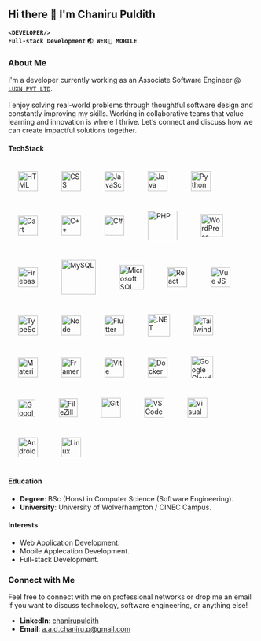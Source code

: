 ## Hi there 👋 I'm Chaniru Puldith

**```<DEVELOPER/>```<br/>```Full-stack Development``` ```🌏 WEB``` ```📱 MOBILE```**<br/>

### About Me
I'm a developer currently working as an Associate Software Engineer @ <a href="https://share.google/YgBDjEeYkyRXw6azv" target="_blank">```LUXN PVT LTD```</a>.<br/><br/>
I enjoy solving real-world problems through thoughtful software design and constantly improving my skills. Working in collaborative teams that value learning and innovation is where I thrive. Let’s connect and discuss how we can create impactful solutions together.

#### TechStack
<img align="center" width="40em" style="padding:20px;" title="HTML" alt="HTML" src="https://cdn.jsdelivr.net/gh/devicons/devicon@latest/icons/html5/html5-plain.svg" />&nbsp;
<img align="center" width="40em" style="padding:20px;" title="CSS" alt="CSS" src="https://cdn.jsdelivr.net/gh/devicons/devicon@latest/icons/css3/css3-plain.svg" />&nbsp;
<img align="center" width="40em" style="padding:20px;" title="JavaScript" alt="JavaScript" src="https://cdn.jsdelivr.net/gh/devicons/devicon@latest/icons/javascript/javascript-plain.svg" />&nbsp;
<img align="center" width="40em" style="padding:20px;" title="Java" alt="Java" src="https://cdn.jsdelivr.net/gh/devicons/devicon@latest/icons/java/java-original.svg" />&nbsp;
<img align="center" width="40em" style="padding:20px;" title="Python" alt="Python" src="https://cdn.jsdelivr.net/gh/devicons/devicon@latest/icons/python/python-original.svg" />&nbsp;
<img align="center" width="40em" style="padding:20px;" title="Dart" alt="Dart" src="https://cdn.jsdelivr.net/gh/devicons/devicon@latest/icons/dart/dart-original.svg" />&nbsp;
<img align="center" width="40em" style="padding:20px;" title="C++" alt="C++" src="https://cdn.jsdelivr.net/gh/devicons/devicon@latest/icons/cplusplus/cplusplus-original.svg" />&nbsp;
<img align="center" width="40em" style="padding:20px;" title="C#" alt="C#" src="https://cdn.jsdelivr.net/gh/devicons/devicon@latest/icons/csharp/csharp-original.svg" />&nbsp;
<img align="center" width="60em" style="padding:20px;" title="PHP" alt="PHP" src="https://cdn.jsdelivr.net/gh/devicons/devicon@latest/icons/php/php-original.svg" />&nbsp;
<img align="center" width="45em" style="padding:20px;" title="WordPress" alt="WordPress" src="https://cdn.jsdelivr.net/gh/devicons/devicon@latest/icons/wordpress/wordpress-original.svg" />&nbsp;
<img align="center" width="40em" style="padding:20px;" title="Firebase" alt="Firebase" src="https://cdn.jsdelivr.net/gh/devicons/devicon@latest/icons/firebase/firebase-original.svg" />&nbsp;
<img align="center" width="70em" style="padding:20px;" title="MySQL" alt="MySQL" src="https://cdn.jsdelivr.net/gh/devicons/devicon@latest/icons/mysql/mysql-original-wordmark.svg" />&nbsp;
<img align="center" width="50em" style="padding:20px;" title="Microsoft SQL Server" alt="Microsoft SQL Server" src="https://cdn.jsdelivr.net/gh/devicons/devicon@latest/icons/microsoftsqlserver/microsoftsqlserver-plain-wordmark.svg" />&nbsp;
<img align="center" width="40em" style="padding:20px;" title="React" alt="React" src="https://cdn.jsdelivr.net/gh/devicons/devicon@latest/icons/react/react-original.svg" />&nbsp;
<img align="center" width="40em" style="padding:20px;" title="Vue JS" alt="Vue JS" src="https://cdn.jsdelivr.net/gh/devicons/devicon@latest/icons/vuejs/vuejs-original.svg" />&nbsp;
<img align="center" width="40em" style="padding:20px;" title="TypeScript" alt="TypeScript" src="https://cdn.jsdelivr.net/gh/devicons/devicon@latest/icons/typescript/typescript-plain.svg" />&nbsp;
<img align="center" width="40em" style="padding:20px;" title="Node JS" alt="Node JS" src="https://cdn.jsdelivr.net/gh/devicons/devicon@latest/icons/nodejs/nodejs-original.svg" />&nbsp;
<img align="center" width="40em" style="padding:20px;" title="Flutter" alt="Flutter" src="https://cdn.jsdelivr.net/gh/devicons/devicon@latest/icons/flutter/flutter-original.svg" />&nbsp;
<img align="center" width="45em" style="padding:20px;" title=".NET" alt=".NET" src="https://cdn.jsdelivr.net/gh/devicons/devicon@latest/icons/dot-net/dot-net-plain-wordmark.svg" />&nbsp;
<img align="center" width="40em" style="padding:20px;" title="Tailwind CSS" alt="TailwindCSS" src="https://cdn.jsdelivr.net/gh/devicons/devicon/icons/tailwindcss/tailwindcss-original.svg" />&nbsp;
<img align="center" width="40em" style="padding:20px;" title="Material UI" alt="Material UI" src="https://cdn.jsdelivr.net/gh/devicons/devicon@latest/icons/materialui/materialui-original.svg" />&nbsp;
<img align="center" width="40em" style="padding:20px;" title="Framer Motion" alt="Framer Motion" src="https://cdn.jsdelivr.net/gh/devicons/devicon@latest/icons/framermotion/framermotion-original.svg" />&nbsp;
<img align="center" width="40em" style="padding:20px;" title="Vite" alt="Vite" src="https://cdn.jsdelivr.net/gh/devicons/devicon@latest/icons/vitejs/vitejs-original.svg" />&nbsp;
<img align="center" width="40em" style="padding:20px;" title="Docker" alt="Docker" src="https://cdn.jsdelivr.net/gh/devicons/devicon@latest/icons/docker/docker-plain-wordmark.svg" />&nbsp;
<img align="center" width="45em" style="padding:20px;" title="Google Cloud Platform" alt="Google Cloud Platform" src="https://cdn.jsdelivr.net/gh/devicons/devicon@latest/icons/googlecloud/googlecloud-original.svg" />&nbsp;
<img align="center" width="35em" style="padding:20px;" title="Google-CloudRun" alt="Google-CloudRun" src="https://cdn.jsdelivr.net/gh/devicons/devicon@latest/icons/cloudrun/cloudrun-original.svg" />&nbsp;
<img align="center" width="38em" style="padding:20px;" title="FileZilla" alt="FileZilla" src="https://cdn.jsdelivr.net/gh/devicons/devicon@latest/icons/filezilla/filezilla-original.svg" />&nbsp;
<img align="center" width="40em" style="padding:20px;" title="Git" alt="Git" src="https://cdn.jsdelivr.net/gh/devicons/devicon@latest/icons/git/git-original.svg" />&nbsp;
<img align="center" width="40em" style="padding:20px;" title="VS Code" alt="VS Code" src="https://cdn.jsdelivr.net/gh/devicons/devicon@latest/icons/vscode/vscode-original.svg" />&nbsp;
<img align="center" width="40em" style="padding:20px;" title="Visual Studio" alt="Visual Studio" src="https://cdn.jsdelivr.net/gh/devicons/devicon@latest/icons/visualstudio/visualstudio-original.svg" />&nbsp;
<img align="center" width="40em" style="padding:20px;" title="Android Studio" alt="Android Studio" src="https://cdn.jsdelivr.net/gh/devicons/devicon@latest/icons/androidstudio/androidstudio-original.svg" />&nbsp;
<img align="center" width="40em" style="padding:20px;" title="Linux" alt="Linux" src="https://cdn.jsdelivr.net/gh/devicons/devicon@latest/icons/linux/linux-original.svg" />&nbsp;

#### Education
* **Degree**: BSc (Hons) in Computer Science (Software Engineering).
* **University**: University of Wolverhampton / CINEC Campus.

#### Interests
* Web Application Development.
* Mobile Applecation Development.
* Full-stack Development.

### Connect with Me
Feel free to connect with me on professional networks or drop me an email if you want to discuss technology, software engineering, or anything else!

* **LinkedIn**: [chanirupuldith](www.linkedin.com/in/chanirupuldith)
* **Email**: [a.a.d.chaniru.p@gmail.com](a.a.d.chaniru.p@gmail.com)
